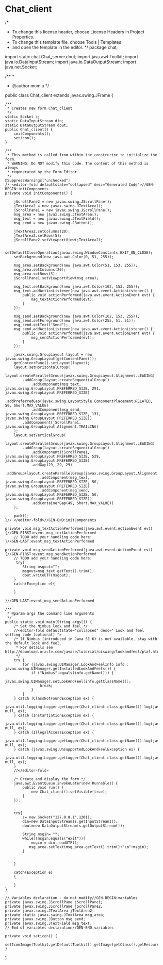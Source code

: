 # Chat_client
/*
 * To change this license header, choose License Headers in Project Properties.
 * To change this template file, choose Tools | Templates
 * and open the template in the editor.
 */
package chat;

import static chat.Chat_server.dout;
import java.awt.Toolkit;
import java.io.DataInputStream;
import java.io.DataOutputStream;
import java.net.Socket;

/**
 *
 * @author momiu
 */

public class Chat_client extends javax.swing.JFrame {

    /**
     * Creates new form Chat_client
     */
    static Socket s;
    static DataInputStream din;
    static DataOutputStream dout;
    public Chat_client() {
        initComponents();
        seticon();
    }

    /**
     * This method is called from within the constructor to initialize the form.
     * WARNING: Do NOT modify this code. The content of this method is always
     * regenerated by the Form Editor.
     */
    @SuppressWarnings("unchecked")
    // <editor-fold defaultstate="collapsed" desc="Generated Code">//GEN-BEGIN:initComponents
    private void initComponents() {

        jScrollPane2 = new javax.swing.JScrollPane();
        jTextArea2 = new javax.swing.JTextArea();
        jScrollPane1 = new javax.swing.JScrollPane();
        msg_area = new javax.swing.JTextArea();
        msg_text = new javax.swing.JTextField();
        msg_send = new javax.swing.JButton();

        jTextArea2.setColumns(20);
        jTextArea2.setRows(5);
        jScrollPane2.setViewportView(jTextArea2);

        setDefaultCloseOperation(javax.swing.WindowConstants.EXIT_ON_CLOSE);
        setBackground(new java.awt.Color(0, 51, 255));

        msg_area.setBackground(new java.awt.Color(51, 153, 255));
        msg_area.setColumns(20);
        msg_area.setRows(5);
        jScrollPane1.setViewportView(msg_area);

        msg_text.setBackground(new java.awt.Color(102, 153, 255));
        msg_text.addActionListener(new java.awt.event.ActionListener() {
            public void actionPerformed(java.awt.event.ActionEvent evt) {
                msg_textActionPerformed(evt);
            }
        });

        msg_send.setBackground(new java.awt.Color(102, 153, 255));
        msg_send.setForeground(new java.awt.Color(255, 51, 51));
        msg_send.setText("Send");
        msg_send.addActionListener(new java.awt.event.ActionListener() {
            public void actionPerformed(java.awt.event.ActionEvent evt) {
                msg_sendActionPerformed(evt);
            }
        });

        javax.swing.GroupLayout layout = new javax.swing.GroupLayout(getContentPane());
        getContentPane().setLayout(layout);
        layout.setHorizontalGroup(
            layout.createParallelGroup(javax.swing.GroupLayout.Alignment.LEADING)
            .addGroup(layout.createSequentialGroup()
                .addComponent(msg_text, javax.swing.GroupLayout.PREFERRED_SIZE, 291, javax.swing.GroupLayout.PREFERRED_SIZE)
                .addPreferredGap(javax.swing.LayoutStyle.ComponentPlacement.RELATED, 50, Short.MAX_VALUE)
                .addComponent(msg_send, javax.swing.GroupLayout.PREFERRED_SIZE, 131, javax.swing.GroupLayout.PREFERRED_SIZE))
            .addComponent(jScrollPane1, javax.swing.GroupLayout.Alignment.TRAILING)
        );
        layout.setVerticalGroup(
            layout.createParallelGroup(javax.swing.GroupLayout.Alignment.LEADING)
            .addGroup(layout.createSequentialGroup()
                .addComponent(jScrollPane1, javax.swing.GroupLayout.PREFERRED_SIZE, 529, javax.swing.GroupLayout.PREFERRED_SIZE)
                .addGap(29, 29, 29)
                .addGroup(layout.createParallelGroup(javax.swing.GroupLayout.Alignment.BASELINE)
                    .addComponent(msg_text, javax.swing.GroupLayout.PREFERRED_SIZE, 50, javax.swing.GroupLayout.PREFERRED_SIZE)
                    .addComponent(msg_send, javax.swing.GroupLayout.PREFERRED_SIZE, 50, javax.swing.GroupLayout.PREFERRED_SIZE))
                .addContainerGap(49, Short.MAX_VALUE))
        );

        pack();
    }// </editor-fold>//GEN-END:initComponents

    private void msg_textActionPerformed(java.awt.event.ActionEvent evt) {//GEN-FIRST:event_msg_textActionPerformed
        // TODO add your handling code here:
    }//GEN-LAST:event_msg_textActionPerformed

    private void msg_sendActionPerformed(java.awt.event.ActionEvent evt) {//GEN-FIRST:event_msg_sendActionPerformed
        // TODO add your handling code here:
         try{
            String msgout="";
            msgout=msg_text.getText().trim();
            dout.writeUTF(msgout);
        }
        catch(Exception e){
            
        }

    }//GEN-LAST:event_msg_sendActionPerformed

    /**
     * @param args the command line arguments
     */
    public static void main(String args[]) {
        /* Set the Nimbus look and feel */
        //<editor-fold defaultstate="collapsed" desc=" Look and feel setting code (optional) ">
        /* If Nimbus (introduced in Java SE 6) is not available, stay with the default look and feel.
         * For details see http://download.oracle.com/javase/tutorial/uiswing/lookandfeel/plaf.html 
         */
        try {
            for (javax.swing.UIManager.LookAndFeelInfo info : javax.swing.UIManager.getInstalledLookAndFeels()) {
                if ("Nimbus".equals(info.getName())) {
                    javax.swing.UIManager.setLookAndFeel(info.getClassName());
                    break;
                }
            }
        } catch (ClassNotFoundException ex) {
            java.util.logging.Logger.getLogger(Chat_client.class.getName()).log(java.util.logging.Level.SEVERE, null, ex);
        } catch (InstantiationException ex) {
            java.util.logging.Logger.getLogger(Chat_client.class.getName()).log(java.util.logging.Level.SEVERE, null, ex);
        } catch (IllegalAccessException ex) {
            java.util.logging.Logger.getLogger(Chat_client.class.getName()).log(java.util.logging.Level.SEVERE, null, ex);
        } catch (javax.swing.UnsupportedLookAndFeelException ex) {
            java.util.logging.Logger.getLogger(Chat_client.class.getName()).log(java.util.logging.Level.SEVERE, null, ex);
        }
        //</editor-fold>

        /* Create and display the form */
        java.awt.EventQueue.invokeLater(new Runnable() {
            public void run() {
                new Chat_client().setVisible(true);
            }
        });
       
        
        try{
            s= new Socket("127.0.0.1",1201);
            din=new DataInputStream(s.getInputStream());
            dout=new DataOutputStream(s.getOutputStream());
            
            String msgin= "";
            while(!msgin.equals("exit")){
                msgin = din.readUTF();
               msg_area.setText(msg_area.getText().trim()+"\n"+msgin);
            }
                
            
        }
        
        catch(Exception e)
        {
            
        }
    }

    // Variables declaration - do not modify//GEN-BEGIN:variables
    private javax.swing.JScrollPane jScrollPane1;
    private javax.swing.JScrollPane jScrollPane2;
    private javax.swing.JTextArea jTextArea2;
    private static javax.swing.JTextArea msg_area;
    private javax.swing.JButton msg_send;
    private javax.swing.JTextField msg_text;
    // End of variables declaration//GEN-END:variables

    private void seticon() {
     setIconImage(Toolkit.getDefaultToolkit().getImage(getClass().getResource("m.jpg")));
    }
}
